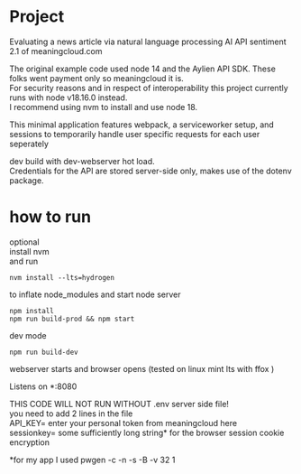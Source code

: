 # Project

Evaluating a news article via natural language processing AI API sentiment 2.1 of meaningcloud.com  

The original example code used node 14 and the Aylien API SDK. These folks went payment only so meaningcloud it is.  
For security reasons and in respect of interoperability this project currently runs with node v18.16.0
instead.  
I recommend using nvm to install and use node 18.  

This minimal application features webpack, a serviceworker setup, and sessions to temporarily handle user specific requests for each user seperately  

dev  build with dev-webserver hot load.  
Credentials for the API are stored server-side only, makes use of the dotenv package.  

# how to run
optional  
install nvm  
and run  
```
nvm install --lts=hydrogen

``` 
to inflate node_modules and start node server
```
npm install
npm run build-prod && npm start
```

dev mode 
```
npm run build-dev
```
webserver starts and browser opens (tested on linux mint lts with ffox )

Listens on *:8080


THIS CODE WILL NOT RUN WITHOUT .env server side file!  
you need to add 2 lines in the file  
API_KEY=   enter your personal token from meaningcloud here  
sessionkey= some  sufficiently long string* for the browser session cookie encryption  
  
 *for my app I used pwgen -c -n -s -B -v 32 1   
